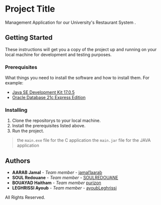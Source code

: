 # Project Title

Management Application for our University's Restaurant System .

## Getting Started

These instructions will get you a copy of the project up and running on your local machine for development and testing purposes.

### Prerequisites

What things you need to install the software and how to install them. For example:

- [Java SE Development Kit 17.0.5](https://www.oracle.com/java/technologies/downloads/#jdk17-windows)
- [Oracle Database 21c Express Edition](https://www.oracle.com/database/technologies/xe-downloads.html)

### Installing

1. Clone the repositorys to your local machine.
2. Install the prerequisites listed above.
3. Run the project.
> the `main.exe` file for the C application 
> the `main.jar` file for the JAVA application 

           
## Authors

- **AARAB Jamal** - *Team member* - [jamal1aarab](https://github.com/jamal1aarab)
- **SOUL Redouane** - *Team member* - [SOULREDOUANE](https://github.com/SOULREDOUANE)
- **BOUAYAD Haitham** - *Team member* [purizon](https://github.com/purizon)
- **LEGHRISSI Ayoub** - *Team member* - [ayoubLeghrissi](https://github.com/ayoubLeghrissi)

All Rights Reserved.
